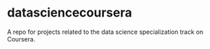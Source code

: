 datasciencecoursera
===================

A repo for projects related to the data science specialization track on Coursera.

